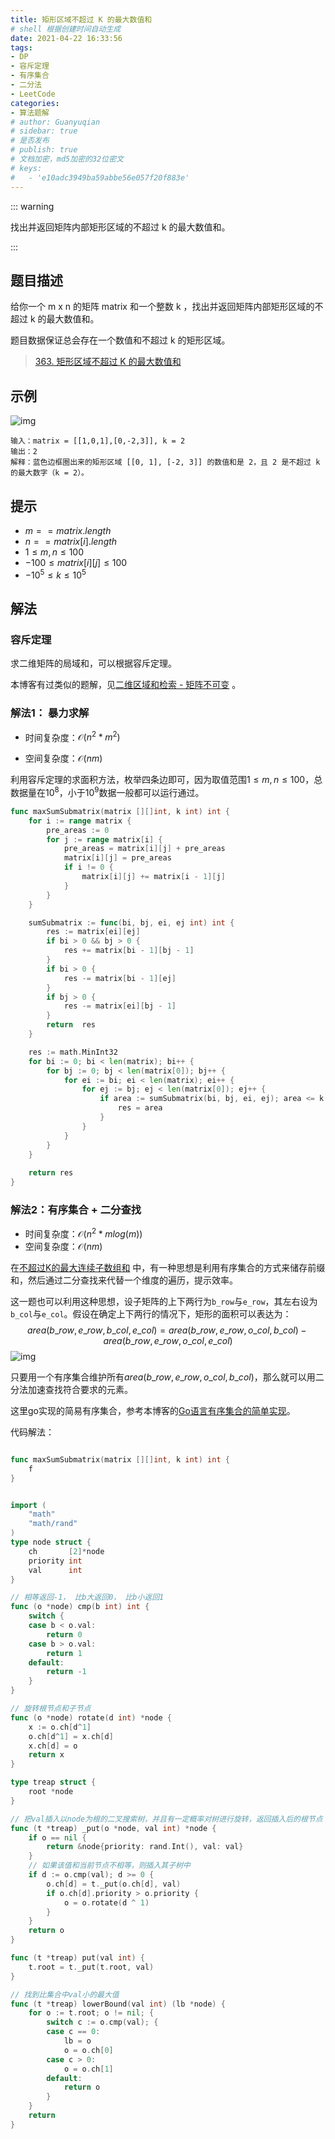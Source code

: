 ```yaml
---
title: 矩形区域不超过 K 的最大数值和
# shell 根据创建时间自动生成
date: 2021-04-22 16:33:56
tags:
- DP
- 容斥定理
- 有序集合
- 二分法
- LeetCode
categories:
- 算法题解
# author: Guanyuqian
# sidebar: true
# 是否发布
# publish: true
# 文档加密，md5加密的32位密文
# keys:
# 	- 'e10adc3949ba59abbe56e057f20f883e'
---
```


::: warning

找出并返回矩阵内部矩形区域的不超过 k 的最大数值和。

:::

<!-- more -->

## 题目描述

给你一个 m x n 的矩阵 matrix 和一个整数 k ，找出并返回矩阵内部矩形区域的不超过 k 的最大数值和。

题目数据保证总会存在一个数值和不超过 k 的矩形区域。



> [363. 矩形区域不超过 K 的最大数值和](https://leetcode-cn.com/problems/max-sum-of-rectangle-no-larger-than-k/)



## 示例

![img](./sum-grid.jpg)

```
输入：matrix = [[1,0,1],[0,-2,3]], k = 2
输出：2
解释：蓝色边框圈出来的矩形区域 [[0, 1], [-2, 3]] 的数值和是 2，且 2 是不超过 k 的最大数字（k = 2）。
```



## 提示

- $m == matrix.length$
- $n == matrix[i].length$
- $1 \le m, n \le 100$
- $-100 \le matrix[i][j] \le 100$
- $-10^5 \le k \le 10^5$

## 解法

### 容斥定理

求二维矩阵的局域和，可以根据容斥定理。

本博客有过类似的题解，见[二维区域和检索 - 矩阵不可变](https://www.guanyuqian.com/content/Category/algorithm/SumRegion) 。

### 解法1： 暴力求解

- 时间复杂度：$\mathcal{O}(n^2 * m^2)$

- 空间复杂度：$\mathcal{O}(nm)$


利用容斥定理的求面积方法，枚举四条边即可，因为取值范围$1 \le m, n \le 100$，总数据量在$10^8$，小于$10^9$数据一般都可以运行通过。


```go
func maxSumSubmatrix(matrix [][]int, k int) int {
    for i := range matrix {
        pre_areas := 0
        for j := range matrix[i] {
            pre_areas = matrix[i][j] + pre_areas
            matrix[i][j] = pre_areas
            if i != 0 {
                matrix[i][j] += matrix[i - 1][j]
            }
        }
    }

    sumSubmatrix := func(bi, bj, ei, ej int) int {
        res := matrix[ei][ej]
        if bi > 0 && bj > 0 {
            res += matrix[bi - 1][bj - 1]
        }
        if bi > 0 {
            res -= matrix[bi - 1][ej]
        }
        if bj > 0 {
            res -= matrix[ei][bj - 1]
        }
        return  res
    }

    res := math.MinInt32
    for bi := 0; bi < len(matrix); bi++ {
        for bj := 0; bj < len(matrix[0]); bj++ {
            for ei := bi; ei < len(matrix); ei++ {
                for ej := bj; ej < len(matrix[0]); ej++ {
                    if area := sumSubmatrix(bi, bj, ei, ej); area <= k && area > res {
                        res = area
                    }
                }
            }
        }
    }
    
    return res
}
```



### 解法2：有序集合 + 二分查找

- 时间复杂度：$\mathcal{O}(n^2 * m log(m))$
- 空间复杂度：$\mathcal{O}(nm)$

在[不超过K的最大连续子数组和](https://www.guanyuqian.com/content/Category/algorithm/subarraySum2) 中，有一种思想是利用有序集合的方式来储存前缀和，然后通过二分查找来代替一个维度的遍历，提示效率。

这一题也可以利用这种思想，设子矩阵的上下两行为`b_row`与`e_row`，其左右设为`b_col`与`e_col`。假设在确定上下两行的情况下，矩形的面积可以表达为：
$$
area(b\_row,e\_row,b\_col,e\_col) =
area(b\_row,e\_row,o\_col,b\_col) - area(b\_row,e\_row,o\_col,e\_col)
$$
![img](./img.png)



只要用一个有序集合维护所有$area(b\_row,e\_row,o\_col,b\_col)$，那么就可以用二分法加速查找符合要求的元素。

这里go实现的简易有序集合，参考本博客的[Go语言有序集合的简单实现](https://www.guanyuqian.com/content/Category/algorithm/orderSetOfGo)。

代码解法：

```go

func maxSumSubmatrix(matrix [][]int, k int) int {
    f
}


import (
	"math"
	"math/rand"
)
type node struct {
	ch       [2]*node
	priority int
	val      int
}

// 相等返回-1， 比b大返回0， 比b小返回1
func (o *node) cmp(b int) int {
	switch {
	case b < o.val:
		return 0
	case b > o.val:
		return 1
	default:
		return -1
	}
}

// 旋转根节点和子节点
func (o *node) rotate(d int) *node {
	x := o.ch[d^1]
	o.ch[d^1] = x.ch[d]
	x.ch[d] = o
	return x
}

type treap struct {
	root *node
}

// 把val插入以node为根的二叉搜索树，并且有一定概率对树进行旋转，返回插入后的根节点
func (t *treap) _put(o *node, val int) *node {
	if o == nil {
		return &node{priority: rand.Int(), val: val}
	}
	// 如果该值和当前节点不相等，则插入其子树中
	if d := o.cmp(val); d >= 0 {
		o.ch[d] = t._put(o.ch[d], val)
		if o.ch[d].priority > o.priority {
			o = o.rotate(d ^ 1)
		}
	}
	return o
}

func (t *treap) put(val int) {
	t.root = t._put(t.root, val)
}

// 找到比集合中val小的最大值
func (t *treap) lowerBound(val int) (lb *node) {
	for o := t.root; o != nil; {
		switch c := o.cmp(val); {
		case c == 0:
			lb = o
			o = o.ch[0]
		case c > 0:
			o = o.ch[1]
		default:
			return o
		}
	}
	return
}

```

